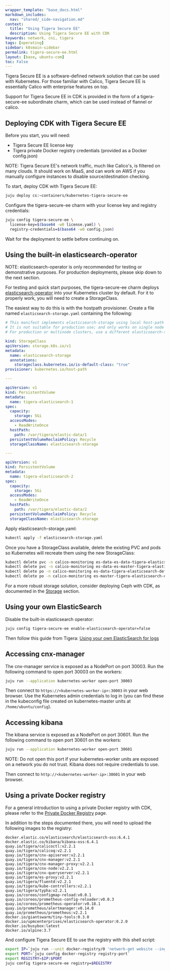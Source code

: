 ```yaml
---
wrapper_template: "base_docs.html"
markdown_includes:
  nav: "shared/_side-navigation.md"
context:
  title: "Using Tigera Secure EE"
  description: Using Tigera Secure EE with CDK
keywords: network, cni, tigera
tags: [operating]
sidebar: k8smain-sidebar
permalink: tigera-secure-ee.html
layout: [base, ubuntu-com]
toc: False
---
```


Tigera Secure EE is a software-defined network solution that can be used with
Kubernetes. For those familiar with Calico, Tigera Secure EE is essentially
Calico with enterprise features on top.

Support for Tigera Secure EE in CDK is provided in the form of a
tigera-secure-ee subordinate charm, which can be used instead of flannel or
calico.

## Deploying CDK with Tigera Secure EE

Before you start, you will need:
* Tigera Secure EE license key
* Tigera private Docker registry credentials (provided as a Docker config.json)

NOTE: Tigera Secure EE's network traffic, much like Calico's, is filtered on
many clouds. It should work on MaaS, and can work on AWS if you manually
configure instances to disable source/destination checking.

To start, deploy CDK with Tigera Secure EE:

```bash
juju deploy cs:~containers/kubernetes-tigera-secure-ee
```

Configure the tigera-secure-ee charm with your license key and registry
credentials:

```bash
juju config tigera-secure-ee \
  license-key=$(base64 -w0 license.yaml) \
  registry-credentials=$(base64 -w0 config.json)
```

Wait for the deployment to settle before continuing on.

## Using the built-in elasticsearch-operator

NOTE: elasticsearch-operator is only recommended for testing or demonstrative
purposes. For production deployments, please skip down to the next section.

For testing and quick start purposes, the tigera-secure-ee charm deploys
[elasticsearch-operator] into your Kubernetes cluster by default. For it to
properly work, you will need to create a StorageClass.

The easiest way to do this is with the hostpath provisioner. Create a file named
`elasticsearch-storage.yaml` containing the following:

```yaml
# This manifest implements elasticsearch-storage using local host-path volumes.
# It is not suitable for production use; and only works on single node clusters.
# For production or multinode clusters, use a different elasticsearch-storage implementation.

kind: StorageClass
apiVersion: storage.k8s.io/v1
metadata:
  name: elasticsearch-storage
  annotations:
    storageclass.kubernetes.io/is-default-class: "true"
provisioner: kubernetes.io/host-path

---

apiVersion: v1
kind: PersistentVolume
metadata:
  name: tigera-elasticsearch-1
spec:
  capacity:
    storage: 5Gi
  accessModes:
    - ReadWriteOnce
  hostPath:
    path: /var/tigera/elastic-data/1
  persistentVolumeReclaimPolicy: Recycle
  storageClassName: elasticsearch-storage

---

apiVersion: v1
kind: PersistentVolume
metadata:
  name: tigera-elasticsearch-2
spec:
  capacity:
    storage: 5Gi
  accessModes:
    - ReadWriteOnce
  hostPath:
    path: /var/tigera/elastic-data/2
  persistentVolumeReclaimPolicy: Recycle
  storageClassName: elasticsearch-storage
```

Apply elasticsearch-storage.yaml:

```bash
kubectl apply -f elasticsearch-storage.yaml 
```

Once you have a StorageClass available, delete the existing PVC and pods so
Kubernetes will recreate them using the new StorageClass:
```bash
kubectl delete pvc -n calico-monitoring es-data-es-data-tigera-elasticsearch-default-0
kubectl delete pvc -n calico-monitoring es-data-es-master-tigera-elasticsearch-default-0
kubectl delete po -n calico-monitoring es-data-tigera-elasticsearch-default-0
kubectl delete po -n calico-monitoring es-master-tigera-elasticsearch-default-0
```

For a more robust storage solution, consider deploying Ceph with CDK, as
documented in the [Storage] section.

## Using your own ElasticSearch

Disable the built-in elasticsearch operator:

```bash
juju config tigera-secure-ee enable-elasticsearch-operator=false
```

Then follow this guide from Tigera:
[Using your own ElasticSearch for logs][tigera byo-elasticsearch]

## Accessing cnx-manager

The cnx-manager service is exposed as a NodePort on port 30003. Run the
following command to open port 30003 on the workers:

```bash
juju run --application kubernetes-worker open-port 30003
```

Then connect to `https://<kubernetes-worker-ip>:30003` in your web browser. Use
the Kubernetes admin credentials to log in (you can find these in the kubeconfig
file created on kubernetes-master units at `/home/ubuntu/config`).

## Accessing kibana

The kibana service is exposed as a NodePort on port 30601. Run the following
command to open port 30601 on the workers:

```bash
juju run --application kubernetes-worker open-port 30601
```

NOTE: Do not open this port if your kubernetes-worker units are exposed on a
network you do not trust. Kibana does not require credentials to use.

Then connect to `http://<kubernetes-worker-ip>:30601` in your web browser.

## Using a private Docker registry

For a general introduction to using a private Docker registry with CDK, please
refer to the [Private Docker Registry] page.

In addition to the steps documented there, you will need to upload the
following images to the registry:

```no-highlight
docker.elastic.co/elasticsearch/elasticsearch-oss:6.4.1
docker.elastic.co/kibana/kibana-oss:6.4.1
quay.io/tigera/calicoctl:v2.2.1
quay.io/tigera/calicoq:v2.2.1
quay.io/tigera/cnx-apiserver:v2.2.1
quay.io/tigera/cnx-manager:v2.2.1
quay.io/tigera/cnx-manager-proxy:v2.2.1
quay.io/tigera/cnx-node:v2.2.1
quay.io/tigera/cnx-queryserver:v2.2.1
quay.io/tigera/es-proxy:v2.2.1
quay.io/tigera/fluentd:v2.2.1
quay.io/tigera/kube-controllers:v2.2.1
quay.io/tigera/typha:v2.2.1
quay.io/coreos/configmap-reload:v0.0.1
quay.io/coreos/prometheus-config-reloader:v0.0.3
quay.io/coreos/prometheus-operator:v0.18.1
quay.io/prometheus/alertmanager:v0.14.0
quay.io/prometheus/prometheus:v2.2.1
docker.io/giantswarm/tiny-tools:0.3.0
docker.io/upmcenterprises/elasticsearch-operator:0.2.0
docker.io/busybox:latest
docker.io/alpine:3.7
```

And configure Tigera Secure EE to use the registry with this shell script:

```bash
export IP=`juju run --unit docker-registry/0 'network-get website --ingress-address'`
export PORT=`juju config docker-registry registry-port`
export REGISTRY=$IP:$PORT
juju config tigera-secure-ee registry=$REGISTRY
```

<!-- LINKS -->

[elasticsearch-operator]: https://github.com/upmc-enterprises/elasticsearch-operator
[tigera byo-elasticsearch]: https://docs.tigera.io/v2.2/getting-started/kubernetes/installation/byo-elasticsearch
[storage]: https://www.ubuntu.com/kubernetes/docs/storage
[private docker registry]: https://www.ubuntu.com/kubernetes/docs/docker-registry
